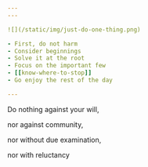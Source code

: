 ```yaml
---
---

![](/static/img/just-do-one-thing.png)

- First, do not harm
- Consider beginnings 
- Solve it at the root
- Focus on the important few
- [[know-where-to-stop]]
- Go enjoy the rest of the day 

---
```


Do nothing against your will, 

nor against community, 

nor without due examination, 

nor with reluctancy 
